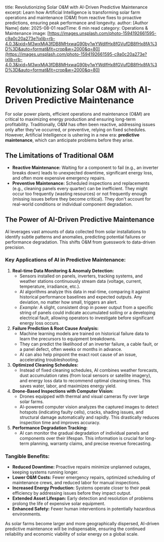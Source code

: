 
title: Revolutionizing Solar O&M with AI-Driven Predictive Maintenance
excerpt: Learn how Artificial Intelligence is transforming solar farm operations and maintenance (O&M) from reactive fixes to proactive predictions, ensuring peak performance and longevity.
author: [Author Name]
date: 2025-08-01
readTime: 6 min read
category: Operations & Maintenance
image: [https://images.unsplash.com/photo-1594192661595-c9a0c20a273e?ixlib=rb-4.0.3&ixid=M3wxMjA3fDB8MHxwaG90by1wYWdlfHx8fGVufDB8fHx8fA%3D%3D&auto=format&fit=crop&w=2000&q=80](https://images.unsplash.com/photo-1594192661595-c9a0c20a273e?ixlib=rb-4.0.3&ixid=M3wxMjA3fDB8MHxwaG90by1wYWdlfHx8fGVufDB8fHx8fA%3D%3D&auto=format&fit=crop&w=2000&q=80)


# Revolutionizing Solar O&M with AI-Driven Predictive Maintenance

For solar power plants, efficient operations and maintenance (O&M) are critical to maximizing energy production and ensuring long-term profitability. Traditionally, O&M has often been reactive, addressing issues only after they've occurred, or preventive, relying on fixed schedules. However, Artificial Intelligence is ushering in a new era: **predictive maintenance**, which can anticipate problems before they arise.

## The Limitations of Traditional O&M

* **Reactive Maintenance:** Waiting for a component to fail (e.g., an inverter breaks down) leads to unexpected downtime, significant energy loss, and often more expensive emergency repairs.
* **Preventive Maintenance:** Scheduled inspections and replacements (e.g., cleaning panels every quarter) can be inefficient. They might occur too frequently (wasting resources) or not frequently enough (missing issues before they become critical). They don't account for real-world conditions or individual component degradation.

## The Power of AI-Driven Predictive Maintenance

AI leverages vast amounts of data collected from solar installations to identify subtle patterns and anomalies, predicting potential failures or performance degradation. This shifts O&M from guesswork to data-driven precision.

### Key Applications of AI in Predictive Maintenance:

1.  **Real-time Data Monitoring & Anomaly Detection:**
    * Sensors installed on panels, inverters, tracking systems, and weather stations continuously stream data (voltage, current, temperature, irradiance, etc.).
    * AI algorithms analyze this data in real-time, comparing it against historical performance baselines and expected outputs. Any deviation, no matter how small, triggers an alert.
    * *Example:* A slight, consistent drop in power output from a specific string of panels could indicate accumulated soiling or a developing electrical fault, allowing operators to investigate before significant energy loss occurs.
2.  **Failure Prediction & Root Cause Analysis:**
    * Machine learning models are trained on historical failure data to learn the precursors to equipment breakdowns.
    * They can predict the likelihood of an inverter failure, a cable fault, or a panel defect, often weeks or months in advance.
    * AI can also help pinpoint the exact root cause of an issue, accelerating troubleshooting.
3.  **Optimized Cleaning Schedules:**
    * Instead of fixed cleaning schedules, AI combines weather forecasts, dust accumulation rates (from local sensors or satellite imagery), and energy loss data to recommend optimal cleaning times. This saves water, labor, and maximizes energy yield.
4.  **Drone-Based Inspections with Computer Vision:**
    * Drones equipped with thermal and visual cameras fly over large solar farms.
    * AI-powered computer vision analyzes the captured images to detect hotspots (indicating faulty cells), cracks, shading issues, and structural damage automatically and rapidly. This drastically reduces inspection time and improves accuracy.
5.  **Performance Degradation Tracking:**
    * AI can monitor the gradual degradation of individual panels and components over their lifespan. This information is crucial for long-term planning, warranty claims, and precise revenue forecasting.

### Tangible Benefits:

* **Reduced Downtime:** Proactive repairs minimize unplanned outages, keeping systems running longer.
* **Lower O&M Costs:** Fewer emergency repairs, optimized scheduling of maintenance crews, and reduced labor for manual inspections.
* **Increased Energy Production:** Systems operate closer to their peak efficiency by addressing issues before they impact output.
* **Extended Asset Lifespan:** Early detection and resolution of problems prolong the life of expensive solar equipment.
* **Enhanced Safety:** Fewer human interventions in potentially hazardous environments.

As solar farms become larger and more geographically dispersed, AI-driven predictive maintenance will be indispensable, ensuring the continued reliability and economic viability of solar energy on a global scale.

